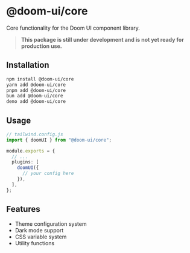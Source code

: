 # @doom-ui/core

Core functionality for the Doom UI component library.

> **This package is still under development and is not yet ready for production use.**

## Installation

```bash
npm install @doom-ui/core
yarn add @doom-ui/core
pnpm add @doom-ui/core
bun add @doom-ui/core
deno add @doom-ui/core
```

## Usage

```typescript
// tailwind.config.js
import { doomUI } from "@doom-ui/core";

module.exports = {
  // ...
  plugins: [
    doomUI({
      // your config here
    }),
  ],
};
```

## Features

- Theme configuration system
- Dark mode support
- CSS variable system
- Utility functions
